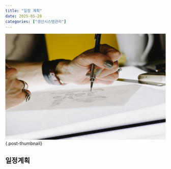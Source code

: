 ```yaml
---
title: "일정 계획"
date: 2025-05-28
categories: ["생산시스템관리"]
---
```


![](/img/human-thumb.jpg){.post-thumbnail}

## 일정계획

